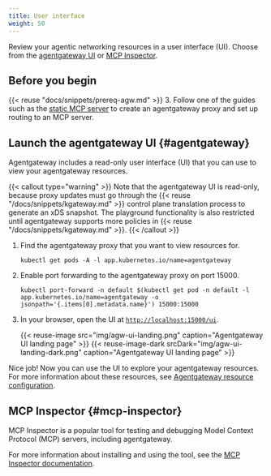 ```yaml
---
title: User interface
weight: 50
---
```


Review your agentic networking resources in a user interface (UI). Choose from the [agentgateway UI](#agentgateway) or [MCP Inspector](#mcp-inspector).

## Before you begin

{{< reuse "docs/snippets/prereq-agw.md" >}}
3. Follow one of the guides such as the [static MCP server](../mcp/static-mcp/) to create an agentgateway proxy and set up routing to an MCP server. 

## Launch the agentgateway UI {#agentgateway}

Agentgateway includes a read-only user interface (UI) that you can use to view your agentgateway resources.

{{< callout type="warning" >}}
Note that the agentgateway UI is read-only, because proxy updates must go through the {{< reuse "/docs/snippets/kgateway.md" >}} control plane translation process to generate an xDS snapshot. The playground functionality is also restricted until agentgateway supports more policies in {{< reuse "/docs/snippets/kgateway.md" >}}.
{{< /callout >}}

1. Find the agentgateway proxy that you want to view resources for. 

   ```shell
   kubectl get pods -A -l app.kubernetes.io/name=agentgateway
   ```

2. Enable port forwarding to the agentgateway proxy on port 15000.

   ```shell
   kubectl port-forward -n default $(kubectl get pod -n default -l app.kubernetes.io/name=agentgateway -o jsonpath='{.items[0].metadata.name}') 15000:15000
   ```

3. In your browser, open the UI at [`http://localhost:15000/ui`](http://localhost:15000/ui).

   {{< reuse-image src="img/agw-ui-landing.png" caption="Agentgateway UI landing page" >}}
   {{< reuse-image-dark srcDark="img/agw-ui-landing-dark.png" caption="Agentgateway UI landing page" >}}

Nice job! Now you can use the UI to explore your agentgateway resources. For more information about these resources, see [Agentgateway resource configuration](../about/#resources).

## MCP Inspector {#mcp-inspector}

MCP Inspector is a popular tool for testing and debugging Model Context Protocol (MCP) servers, including agentgateway.

For more information about installing and using the tool, see the [MCP Inspector documentation](https://modelcontextprotocol.io/legacy/tools/inspector).
